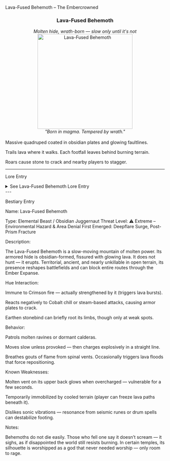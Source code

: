Lava-Fused Behemoth – The Embercrowned

<div align="center">
  <h3>Lava-Fused Behemoth</h3>  
  <i>Molten hide, wrath-born — slow only until it's not</i></br>  
  <img src="../../assets/monsters/lava-fused-behemoth.png" alt="Lava-Fused Behemoth" width="300">  
  </br><i>"Born in magma. Tempered by wrath."</i></br></br>
</div>Massive quadruped coated in obsidian plates and glowing faultlines.

Trails lava where it walks. Each footfall leaves behind burning terrain.

Roars cause stone to crack and nearby players to stagger.



---

Lore Entry

<details><summary>See Lava-Fused Behemoth Lore Entry</summary>Lore Entry: Chiseled into a broken obsidian tablet near the Furnace Maw

> “We did not create it. We unburied it.”



> "They say the Lava-Fused was born from beneath — a beast the size of a siege tower, resting in magma until rage woke it. Not a dragon, not a titan — just the shape fire chose to wear."



> "Its back vents fury. Its breath melts spears. The earth bends around it. Nothing in Vireya moves so slowly — or kills so fast."



> "Some Ember Priests believe it carries a buried heart — the first fire, unquenched and still dreaming of destruction. Others say it has no heart. That’s why it burns so loud."



> — Translation by Elarin Flintwake, shortly before the Furnace Maw collapsed



</details>
---

Bestiary Entry

Name:	Lava-Fused Behemoth

Type:	Elemental Beast / Obsidian Juggernaut
Threat Level:	⚠️ Extreme – Environmental Hazard & Area Denial
First Emerged:	Deepflare Surge, Post-Prism Fracture


Description:

The Lava-Fused Behemoth is a slow-moving mountain of molten power. Its armored hide is obsidian-formed, fissured with glowing lava. It does not hunt — it erupts. Territorial, ancient, and nearly unkillable in open terrain, its presence reshapes battlefields and can block entire routes through the Ember Expanse.

Hue Interaction:

Immune to Crimson fire — actually strengthened by it (triggers lava bursts).

Reacts negatively to Cobalt chill or steam-based attacks, causing armor plates to crack.

Earthen stonebind can briefly root its limbs, though only at weak spots.


Behavior:

Patrols molten ravines or dormant calderas.

Moves slow unless provoked — then charges explosively in a straight line.

Breathes gouts of flame from spinal vents. Occasionally triggers lava floods that force repositioning.


Known Weaknesses:

Molten vent on its upper back glows when overcharged — vulnerable for a few seconds.

Temporarily immobilized by cooled terrain (player can freeze lava paths beneath it).

Dislikes sonic vibrations — resonance from seismic runes or drum spells can destabilize footing.


Notes:

Behemoths do not die easily. Those who fell one say it doesn’t scream — it sighs, as if disappointed the world still resists burning. In certain temples, its silhouette is worshipped as a god that never needed worship — only room to rage.



